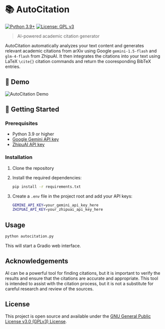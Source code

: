 # 📚 AutoCitation

[![Python 3.9+](https://img.shields.io/badge/python-3.9+-blue.svg)](https://www.python.org/downloads/)
[![License: GPL v3](https://img.shields.io/badge/License-GPLv3-blue.svg)](https://www.gnu.org/licenses/gpl-3.0)

> AI-powered academic citation generator

AutoCitation automatically analyzes your text content and generates relevant academic citations from arXiv using Google `gemini-1.5-flash` and `glm-4-flash` from ZhipuAI. It then integrates the citations into your text using LaTeX `\cite{}` citation commands and return the cooresponding BibTeX entries.

## 🎉 Demo

![AutoCitation Demo](example.gif)

## 🚀 Getting Started

### Prerequisites

- Python 3.9 or higher
- [Google Gemini API key](https://ai.google.dev/)
- [ZhipuAI API key](https://bigmodel.cn/)

### Installation

1. Clone the repository
2. Install the required dependencies:

    ```bash
    pip install -r requirements.txt
    ```

3. Create a `.env` file in the project root and add your API keys:

    ```bash
    GEMINI_API_KEY=your_gemini_api_key_here
    ZHIPUAI_API_KEY=your_zhipuai_api_key_here
    ```

## Usage

```bash
python autocitation.py
```

This will start a Gradio web interface.

## Acknowledgements

AI can be a powerful tool for finding citations, but it is important to verify the results and ensure that the citations are accurate and appropriate. This tool is intended to assist with the citation process, but it is not a substitute for careful research and review of the sources.

## License

This project is open source and available under the [GNU General Public License v3.0 (GPLv3) License](LICENSE).
